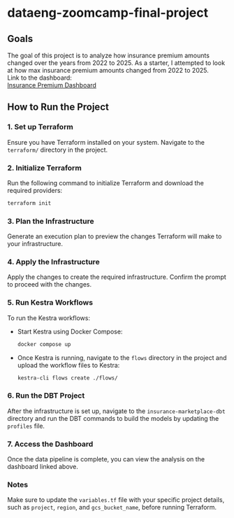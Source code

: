 # dataeng-zoomcamp-final-project

## Goals

The goal of this project is to analyze how insurance premium amounts changed over the years from 2022 to 2025. As a starter, I attempted to look at how max insurance premium amounts changed from 2022 to 2025.  
Link to the dashboard:  
[Insurance Premium Dashboard](https://lookerstudio.google.com/reporting/5ef34b9e-ea05-4925-b5e8-c13f94593982)

## How to Run the Project

### 1. Set up Terraform  
Ensure you have Terraform installed on your system. Navigate to the `terraform/` directory in the project.

### 2. Initialize Terraform  
Run the following command to initialize Terraform and download the required providers:
```sh
terraform init
```

### 3. Plan the Infrastructure  
Generate an execution plan to preview the changes Terraform will make to your infrastructure.

### 4. Apply the Infrastructure  
Apply the changes to create the required infrastructure. Confirm the prompt to proceed with the changes.

### 5. Run Kestra Workflows  
To run the Kestra workflows:

- Start Kestra using Docker Compose:
    ```sh
    docker compose up
    ```

- Once Kestra is running, navigate to the `flows` directory in the project and upload the workflow files to Kestra:
    ```sh
    kestra-cli flows create ./flows/
    ```

### 6. Run the DBT Project  
After the infrastructure is set up, navigate to the `insurance-marketplace-dbt` directory and run the DBT commands to build the models by updating the `profiles` file.

### 7. Access the Dashboard  
Once the data pipeline is complete, you can view the analysis on the dashboard linked above.

### Notes  
Make sure to update the `variables.tf` file with your specific project details, such as `project`, `region`, and `gcs_bucket_name`, before running Terraform.


